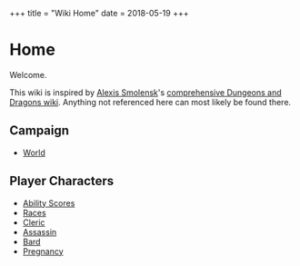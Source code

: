 +++
title = "Wiki Home"
date = 2018-05-19
+++
# Home

Welcome.

This wiki is inspired by [Alexis Smolensk](https://tao-dnd.blogspot.ca)'s [comprehensive Dungeons and Dragons wiki](https://tao-dndwiki.blogspot.ca/2018/02/general-index.html).
Anything not referenced here can most likely be found there.

## Campaign

* [World](./dnd/wiki/world.md)

## Player Characters

* [Ability Scores](./dnd/wiki/characters/ability-scores.md)
* [Races](./dnd/wiki/characters/races.md)
* [Cleric](./dnd/wiki/characters/cleric.md)
* [Assassin](./dnd/wiki/characters/assassin.md)
* [Bard](./dnd/wiki/characters/bard.md)
* [Pregnancy](./dnd/wiki/pregnancy.md)
